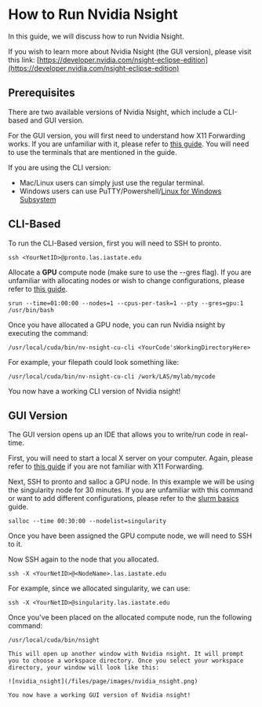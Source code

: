 # How to Run Nvidia Nsight

In this guide, we will discuss how to run Nvidia Nsight.

If you wish to learn more about Nvidia Nsight (the GUI version), please visit this link: [https://developer.nvidia.com/nsight-eclipse-edition](https://developer.nvidia.com/nsight-eclipse-edition)

## Prerequisites

There are two available versions of Nvidia Nsight, which include a CLI-based and GUI version. 

For the GUI version, you will first need to understand how X11 Forwarding works. If you are unfamiliar with it, please refer to [this guide](x-forwarding-mac-and-windows). You will need to use the terminals that are mentioned in the guide.

If you are using the CLI version:

*   Mac/Linux users can simply just use the regular terminal.
*   Windows users can use PuTTY/Powershell/[Linux for Windows Subsystem](https://docs.microsoft.com/en-us/windows/wsl/install-win10)

## CLI-Based

To run the CLI-Based version, first you will need to SSH to pronto.

```
ssh <YourNetID>@pronto.las.iastate.edu
```

Allocate a **GPU** compute node (make sure to use the --gres flag). If you are unfamiliar with allocating nodes or wish to change configurations, please refer to [this guide](slurm-basics).

```
srun --time=01:00:00 --nodes=1 --cpus-per-task=1 --pty --gres=gpu:1 /usr/bin/bash
```

Once you have allocated a GPU node, you can run Nvidia nsight by executing the command:

```
/usr/local/cuda/bin/nv-nsight-cu-cli <YourCode'sWorkingDirectoryHere>
```

For example, your filepath could look something like:

```
/usr/local/cuda/bin/nv-nsight-cu-cli /work/LAS/mylab/mycode
```

You now have a working CLI version of Nvidia nsight!

## GUI Version

The GUI version opens up an IDE that allows you to write/run code in real-time. 

First, you will need to start a local X server on your computer. Again, please refer to [this guide](x-forwarding-mac-and-windows) if you are not familiar with X11 Forwarding. 

Next, SSH to pronto and salloc a GPU node. In this example we will be using the singularity node for 30 minutes. If you are unfamiliar with this command or want to add different configurations, please refer to the [slurm basics](slurm-basics) guide. 

```
salloc --time 00:30:00 --nodelist=singularity
```

Once you have been assigned the GPU compute node, we will need to SSH to it.

Now SSH again to the node that you allocated.

```
ssh -X <YourNetID>@<NodeName>.las.iastate.edu
```

For example, since we allocated singularity, we can use:

```
ssh -X <YourNetID>@singularity.las.iastate.edu
```

  
Once you've been placed on the allocated compute node, run the following command:

```
/usr/local/cuda/bin/nsight

This will open up another window with Nvidia nsight. It will prompt you to choose a workspace directory. Once you select your workspace directory, your window will look like this:

![nvidia_nsight](/files/page/images/nvidia_nsight.png)

You now have a working GUI version of Nvidia nsight!
